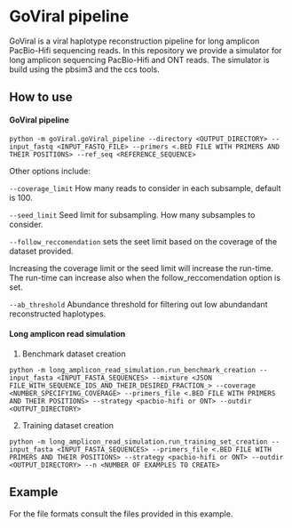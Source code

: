 # GoViral pipeline

GoViral is a viral haplotype reconstruction pipeline for long amplicon PacBio-Hifi sequencing reads. In this repository we provide a simulator for long amplicon sequencing PacBio-Hifi and ONT reads. The simulator is build using the pbsim3 and the ccs tools.

## How to use

#### GoViral pipeline
```
python -m goViral.goViral_pipeline --directory <OUTPUT_DIRECTORY> --input_fastq <INPUT_FASTQ_FILE> --primers <.BED FILE WITH PRIMERS AND THEIR POSITIONS> --ref_seq <REFERENCE_SEQUENCE>
```

Other options include: 

`--coverage_limit` How many reads to consider in each subsample, default is 100.

`--seed_limit` Seed limit for subsampling. How many subsamples to consider.

`--follow_reccomendation` sets the seet limit based on the coverage of the dataset provided.

Increasing the coverage limit or the seed limit will increase the run-time. The run-time can increase also when the follow_reccomendation option is set.

`--ab_threshold` Abundance threshold for filtering out low abundandant reconstructed haplotypes.

#### Long amplicon read simulation

1. Benchmark dataset creation

```
python -m long_amplicon_read_simulation.run_benchmark_creation --input_fasta <INPUT_FASTA_SEQUENCES> --mixture <JSON FILE_WITH_SEQUENCE_IDS_AND_THEIR_DESIRED_FRACTION_> --coverage <NUMBER_SPECIFYING_COVERAGE> --primers_file <.BED FILE WITH PRIMERS AND THEIR POSITIONS> --strategy <pacbio-hifi or ONT> --outdir <OUTPUT_DIRECTORY>
```

2. Training dataset creation

```
python -m long_amplicon_read_simulation.run_training_set_creation --input_fasta <INPUT_FASTA_SEQUENCES> --primers_file <.BED FILE WITH PRIMERS AND THEIR POSITIONS> --strategy <pacbio-hifi or ONT> --outdir <OUTPUT_DIRECTORY> --n <NUMBER OF EXAMPLES TO CREATE>
```

## Example

For the file formats consult the files provided in this example.




